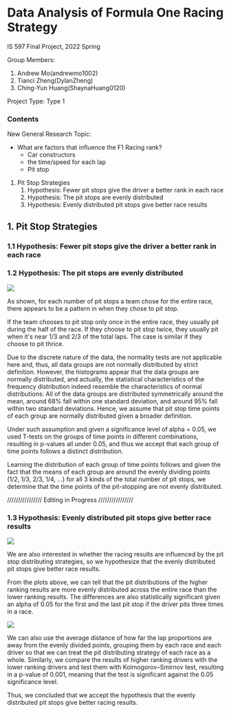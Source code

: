 # Data Analysis of Formula One Racing Strategy
IS 597 Final Project, 2022 Spring 

Group Members:
1. Andrew Mo(andrewmo1002)
2. Tianci Zheng(DylanZheng)
3. Ching-Yun Huang(ShaynaHuang0120)

Project Type: Type 1

### Contents

New General Research Topic:
- What are factors that influence the F1 Racing rank?
  - Car constructors
  - the time/speed for each lap 
  - Pit stop 

1. Pit Stop Strategies
   1. Hypothesis: Fewer pit stops give the driver a better rank in each race 
   2. Hypothesis: The pit stops are evenly distributed 
   3. Hypothesis: Evenly distributed pit stops give better race results

## 1. Pit Stop Strategies

### 1.1 Hypothesis: Fewer pit stops give the driver a better rank in each race

### 1.2 Hypothesis: The pit stops are evenly distributed

![](https://i.imgur.com/xPSq6wV.jpg)

As shown, for each number of pit stops a team chose for the entire race, there appears to be a pattern in when they chose to pit stop. 

If the team chooses to pit stop only once in the entire race, they usually pit during the half of the race. If they choose to pit stop twice, they usually pit when it's near 1/3 and 2/3 of the total laps. The case is similar if they choose to pit thrice. 

Due to the discrete nature of the data, the normality tests are not applicable here and, thus, all data groups are not normally distributed by strict definition. 
However, the histograms appear that the data groups are normally distributed, and actually, the statistical characteristics of the frequency distribution indeed resemble the characteristics of normal distributions: All of the data groups are distributed symmetrically around the mean, around 68% fall within one standard deviation, and around 95% fall within two standard deviations. Hence, we assume that pit stop time points of each group are normally distributed given a broader definition. 

Under such assumption and given a significance level of alpha = 0.05, we used T-tests on the groups of time points in different combinations, resulting in p-values all under 0.05, and thus we accept that each group of time points follows a distinct distribution.

Learning the distribution of each group of time points follows and given the fact that the means of each group are around the evenly dividing points (1/2, 1/3, 2/3, 1/4, ...) for all 3 kinds of the total number of pit stops, we determine that the time points of the pit-stopping are not evenly distributed.

//////////////// Editing in Progress ////////////////


### 1.3 Hypothesis: Evenly distributed pit stops give better race results

![](https://i.imgur.com/Bqt9pgr.jpg)

We are also interested in whether the racing results are influenced by the pit stop distributing strategies, 
so we hypothesize that the evenly distributed pit stops give better race results. 

From the plots above, we can tell that the pit distributions of the higher ranking results are more evenly distributed across the entire race than the lower ranking results. The differences are also statistically significant given an alpha of 0.05 for the first and the last pit stop if the driver pits three times in a race.

![](https://i.imgur.com/NBSXmX3.png)

We can also use the average distance of how far the lap proportions are away from the evenly divided points, 
grouping them by each race and each driver so that we can treat the pit distributing strategy of each race as a whole.
Similarly, we compare the results of higher ranking drivers with the lower ranking drivers and test them with Kolmogorov–Smirnov test, resulting in a p-value of 0.001, meaning that the test is significant against the 0.05 significance level.


Thus, we concluded that we accept the hypothesis that the evenly distributed pit stops give better racing results.
 












